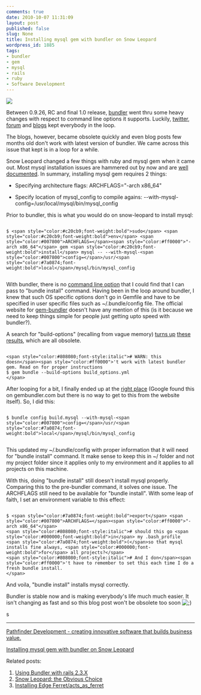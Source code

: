 ```yaml
---
comments: true
date: 2010-10-07 11:31:09
layout: post
published: false
slug: None
title: Installing mysql gem with bundler on Snow Leopard
wordpress_id: 1885
tags:
- bundler
- gem
- mysql
- rails
- ruby
- Software Development
---
```


![](http://farm3.static.flickr.com/2450/3593686294_600ee1b7fb_z.jpg)




Between 0.9.26, RC and final 1.0 release, [bundler](http://gembundler.com/) went thru some heavy changes with respect to command line options it supports. Luckily, [twitter](http://twitter.com/indirect), [forum](http://groups.google.com/group/ruby-bundler) and [blogs](http://yehudakatz.com/tags/rails-3/) kept everybody in the loop.




The blogs, however, became obsolete quickly and even blog posts few months old don't work with latest version of bundler. We came across this issue that kept is in a loop for a while.




Snow Leopard changed a few things with ruby and mysql gem when it came out. Most mysql installation issues are hammered out by now and are [well documented](http://weblog.rubyonrails.org/2009/8/30/upgrading-to-snow-leopard). In summary, installing mysql gem requires 2 things:






  * Specifying architecture flags: ARCHFLAGS="-arch x86_64"


  * Specify location of mysql_config to compile agains: --with-mysql-config=/usr/local/mysql/bin/mysql_config




  

Prior to bundler, this is what you would do on snow-leopard to install mysql:



    
     
    $ <span style="color:#c20cb9;font-weight:bold">sudo</span> <span style="color:#c20cb9;font-weight:bold">env</span> <span style="color:#007800">ARCHFLAGS=</span><span style="color:#ff0000">"-arch x86_64"</span> gem <span style="color:#c20cb9;font-weight:bold">install</span> mysql -- --with-mysql-<span style="color:#007800">config=</span>/usr/<span style="color:#7a0874;font-weight:bold">local</span>/mysql/bin/mysql_config
     




With bundler, there is no [command line option](http://gembundler.com/man/bundle.1.html) that I could find that I can pass to "bundle install" command. Having been in the loop around bundler, I knew that such OS specific options don't go in Gemfile and have to be specified in user specific files such as ~/.bundle/config file. The official website for [gem-bundler](http://gembundler.com/) doesn't have any mention of this (is it because we need to keep things simple for people just getting upto speed with bundler?).




A search for "build-options" (recalling from vague memory) [turns up](http://www.samsworldofno.com/2010/01/04/installing-bundler-rails-and-mysql-on-os-x-snow-leopard/) [these results](http://github.com/schacon/bundler), which are all obsolete.



    
     
    <span style="color:#808080;font-style:italic"># WARN: this doesn</span><span style="color:#ff0000">'t work with latest bundler gem. Read on for proper instructions
    $ gem bundle --build-options build_options.yml
    </span>




After looping for a bit, I finally ended up at the [right place](http://gembundler.com/man/bundle-config.1.html) (Google found this on gembundler.com but there is no way to get to this from the website itself). So, I did this:



    
     
    $ bundle config build.mysql --with-mysql-<span style="color:#007800">config=</span>/usr/<span style="color:#7a0874;font-weight:bold">local</span>/mysql/bin/mysql_config
     




This updated my ~/.bundle/config with proper information that it will need for "bundle install" command. It make sense to keep this in ~/ folder and not my project folder since it applies only to my environment and it applies to all projects on this machine.




With this, doing "bundle install" still doesn't install mysql properly. Comparing this to the pre-bundler command, it solves one issue. The ARCHFLAGS still need to be available for "bundle install". With some leap of faith, I set an environment variable to this effect:



    
     
    $ <span style="color:#7a0874;font-weight:bold">export</span> <span style="color:#007800">ARCHFLAGS=</span><span style="color:#ff0000">"-arch x86_64"</span>
    <span style="color:#808080;font-style:italic"># should this go <span style="color:#000000;font-weight:bold">in</span> my .bash_profile <span style="color:#7a0874;font-weight:bold">(</span>so that mysql installs fine always, <span style="color:#000000;font-weight:bold">for</span> all projects?</span>
    <span style="color:#808080;font-style:italic"># And I don</span><span style="color:#ff0000">'t have to remember to set this each time I do a fresh bundle install.
    </span>




And voila, "bundle install" installs mysql correctly.




Bundler is stable now and is making everybody's life much much easier. It isn't changing as fast and so this blog post won't be obsolete too soon ![;)](http://www.pathf.com/blogs/wp-includes/images/smilies/icon_wink.gif)  

s




* * *


[Pathfinder Development - creating innovative software that builds business value. ](http://www.pathf.com/)
  
  
[Installing mysql gem with bundler on Snow Leopard](http://www.pathf.com/blogs/2010/10/installing-mysql-gem-with-bundler-on-snow-leopard/)






Related posts:

  1. [Using Bundler with rails 2.3.X](http://www.pathf.com/blogs/2010/06/using-bundler-with-rails-2-3-x/)
  2. [Snow Leopard: the Obvious Choice](http://www.pathf.com/blogs/2009/08/snow-leopard-wins/)
  3. [Installing Edge Ferret/acts_as_ferret](http://www.pathf.com/blogs/2008/11/installing-edge-ferretacts_as_ferret/)
